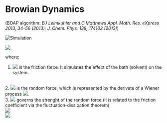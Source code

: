 # Browian Dynamics 
(BOAP algorithm: *BJ Leimkuhler and C Matthews Appl. Math. Res. eXpress 2013, 34–56 (2013); J. Chem. Phys. 138, 174102 (2013)*)

![Simulation](./sim_G0.5_T1.0_N10_F1.0_dt0.005.gif)


<img src="https://render.githubusercontent.com/render/math?math=\dot{p}} = -\gamma\bold{p} + \sigma \bold{\dot{w}} ">

where:
<br>
1. <img src="https://render.githubusercontent.com/render/math?math=\gamma\bold{p}"> is the friction force. It simulates the effect of the bath (solvent) on the system.
<br>
2. <img src="https://render.githubusercontent.com/render/math?math=\sigma\bold{\dot{w}}"> is the random force, which is represented by the derivate of a Wiener process <img src="https://render.githubusercontent.com/render/math?math=\bold{w}">.
<br>
3. <img src="https://render.githubusercontent.com/render/math?math=\sigma = \sqrt{2 \gamma m k_B T}"> governs the strenght of the random force (it is related to the friction coefficient via the fluctuation-dissipation theorem)
<br>
<img src="https://render.githubusercontent.com/render/math?math=d\bold{p} = -\gamma\bold{p} dt + \sigma d\bold{w}">

<br>

<img src="https://render.githubusercontent.com/render/math?math=\bold{p\left(t + \delta t\right)} = \exp(-\gamma\delta t) \bold{p\left(t\right)} + \sqrt{1-\exp(-2\gamma\delta t)}\sqrt{m k_B T} \bold{G}">

